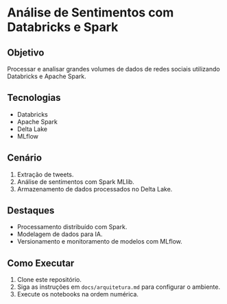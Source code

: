 # Análise de Sentimentos com Databricks e Spark

## Objetivo
Processar e analisar grandes volumes de dados de redes sociais utilizando Databricks e Apache Spark.

## Tecnologias
- Databricks
- Apache Spark
- Delta Lake
- MLflow

## Cenário
1. Extração de tweets.
2. Análise de sentimentos com Spark MLlib.
3. Armazenamento de dados processados no Delta Lake.

## Destaques
- Processamento distribuído com Spark.
- Modelagem de dados para IA.
- Versionamento e monitoramento de modelos com MLflow.

## Como Executar
1. Clone este repositório.
2. Siga as instruções em `docs/arquitetura.md` para configurar o ambiente.
3. Execute os notebooks na ordem numérica.